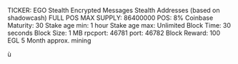 


TICKER: EGO
Stealth Encrypted Messages
Stealth Addresses (based on shadowcash)
FULL POS
MAX SUPPLY: 86400000
POS: 8%
Coinbase Maturity: 30
Stake age min: 1 hour
Stake age max: Unlimited
Block Time: 30 seconds
Block Size: 1 MB
rpcport: 46781
port: 46782
Block Reward: 100 EGL
5 Month approx. mining










ù











